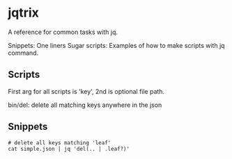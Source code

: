 # jqtrix
A reference for common tasks with jq.

Snippets: One liners 
Sugar scripts: Examples of how to make scripts with jq command.

## Scripts
First arg for all scripts is 'key', 2nd is optional file path.

bin/del: delete all matching keys anywhere in the json

## Snippets
```
# delete all keys matching 'leaf'
cat simple.json | jq 'del(.. | .leaf?)'
```


